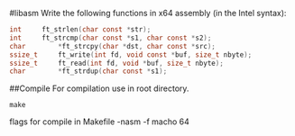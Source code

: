 #libasm
Write the following functions in x64 assembly (in the Intel syntax):
```C
int		ft_strlen(char const *str);
int		ft_strcmp(char const *s1, char const *s2);
char		*ft_strcpy(char *dst, char const *src);
ssize_t		ft_write(int fd, void const *buf, size_t nbyte);
ssize_t		ft_read(int fd, void *buf, size_t nbyte);
char		*ft_strdup(char const *s1);
```
##Compile
For compilation use in root directory.
```shell 
make
```
flags for compile in Makefile -nasm -f macho 64
